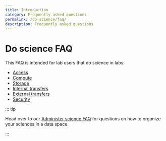 ```yaml
---
title: Introduction
category: Frequently asked questions
permalink: /do-science/faq/
description: Frequently asked questions
---
```


# Do science FAQ

This FAQ is intended for lab users that do science in labs:

- [Access](/do-science/faq/access)
- [Compute](/do-science/faq/compute)
- [Storage](/do-science/faq/storage)
- [Internal transfers](/do-science/faq/internal-transfer)
- [External transfers](/do-science/faq/external-transfer)
- [Security](/do-science/faq/security)

::: tip

Head over to our [Administer science FAQ](/administer-science/faq) for questions on how to organize your sciences in a data space.

:::
